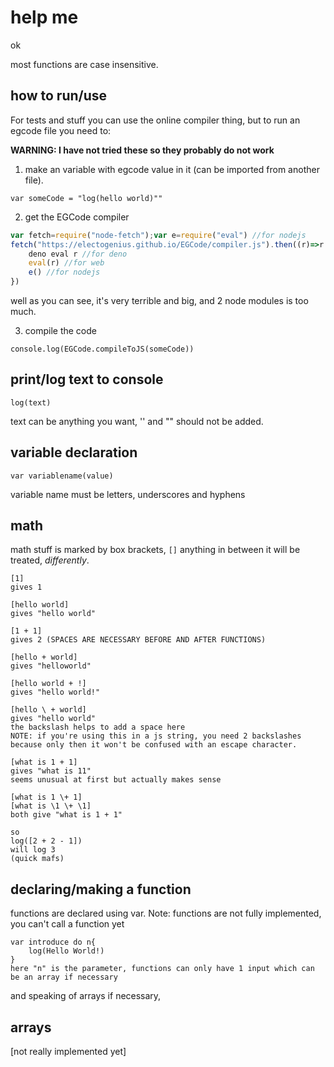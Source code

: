 # help me
ok

most functions are case insensitive.
## how to run/use
For tests and stuff you can use the online compiler thing, but to run an egcode file you need to:

**WARNING: I have not tried these so they probably do not work**
1. make an variable with egcode value in it (can be imported from another file).
```
var someCode = "log(hello world)""
```
2. get the EGCode compiler
```js
var fetch=require("node-fetch");var e=require("eval") //for nodejs
fetch("https://electogenius.github.io/EGCode/compiler.js").then((r)=>r.text()).then((r)=>{
	deno eval r //for deno
	eval(r) //for web
	e() //for nodejs
})
```
well as you can see, it's very terrible and big, and 2 node modules is too much.

3. compile the code
```
console.log(EGCode.compileToJS(someCode))
```
## print/log text to console

`log(text)`

text can be anything you want, '' and "" should not be added.
## variable declaration
`var variablename(value)`

variable name must be letters, underscores and hyphens

## math

math stuff is marked by box brackets, `[]` anything in between it will be treated, *differently*.

```
[1]
gives 1

[hello world]
gives "hello world"

[1 + 1]
gives 2 (SPACES ARE NECESSARY BEFORE AND AFTER FUNCTIONS)

[hello + world]
gives "helloworld"

[hello world + !]
gives "hello world!"

[hello \ + world]
gives "hello world"
the backslash helps to add a space here
NOTE: if you're using this in a js string, you need 2 backslashes because only then it won't be confused with an escape character.

[what is 1 + 1]
gives "what is 11"
seems unusual at first but actually makes sense

[what is 1 \+ 1]
[what is \1 \+ \1]
both give "what is 1 + 1"

so
log([2 + 2 - 1])
will log 3
(quick mafs)
```
## declaring/making a function
functions are declared using var.
Note: functions are not fully implemented, you can't call a function yet
```
var introduce do n{
	log(Hello World!)
}
here "n" is the parameter, functions can only have 1 input which can be an array if necessary
```
and speaking of arrays if necessary,
## arrays
[not really implemented yet]